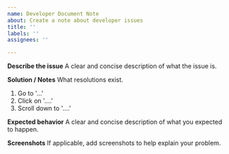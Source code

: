 ```yaml
---
name: Developer Document Note
about: Create a note about developer issues
title: ''
labels: ''
assignees: ''

---
```


**Describe the issue**
A clear and concise description of what the issue is.

**Solution / Notes**
What resolutions exist.
1. Go to '...'
2. Click on '....'
3. Scroll down to '....'

**Expected behavior**
A clear and concise description of what you expected to happen.

**Screenshots**
If applicable, add screenshots to help explain your problem.
